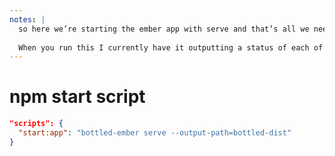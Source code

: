 ```yaml
---
notes: |
  so here we’re starting the ember app with serve and that’s all we need to do. I've added a custom output path here though because we need to leave dist in place because that's where our addon's npm package will get compiled to
  
  When you run this I currently have it outputting a status of each of the steps that it’s doing
---
```


# npm start script

```json
"scripts": {
  "start:app": "bottled-ember serve --output-path=bottled-dist"
}
```
